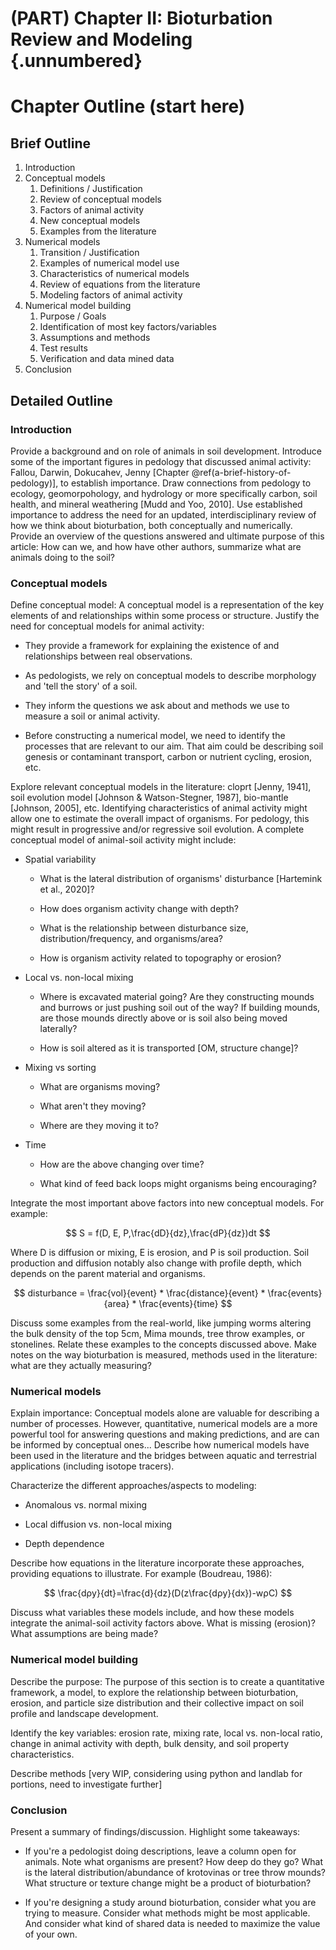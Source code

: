 # (PART) Chapter II: Bioturbation Review and Modeling {.unnumbered}

# Chapter Outline (start here)



## Brief Outline

1.  Introduction
2.  Conceptual models
    1.  Definitions / Justification
    2.  Review of conceptual models
    3.  Factors of animal activity
    4.  New conceptual models
    5.  Examples from the literature
3.  Numerical models
    1.  Transition / Justification
    2.  Examples of numerical model use
    3.  Characteristics of numerical models
    4.  Review of equations from the literature
    5.  Modeling factors of animal activity
4.  Numerical model building
    1.  Purpose / Goals
    2.  Identification of most key factors/variables
    3.  Assumptions and methods
    4.  Test results
    5.  Verification and data mined data
5.  Conclusion

## Detailed Outline

### Introduction

Provide a background and on role of animals in soil development. Introduce some of the important figures in pedology that discussed animal activity: Fallou, Darwin, Dokucahev, Jenny [Chapter \@ref(a-brief-history-of-pedology)], to establish importance. Draw connections from pedology to ecology, geomorpohology, and hydrology or more specifically carbon, soil health, and mineral weathering [Mudd and Yoo, 2010]. Use established importance to address the need for an updated, interdisciplinary review of how we think about bioturbation, both conceptually and numerically. Provide an overview of the questions answered and ultimate purpose of this article: How can we, and how have other authors, summarize what are animals doing to the soil?

### Conceptual models

Define conceptual model: A conceptual model is a representation of the key elements of and relationships within some process or structure. Justify the need for conceptual models for animal activity:

-   They provide a framework for explaining the existence of and relationships between real observations.

-   As pedologists, we rely on conceptual models to describe morphology and 'tell the story' of a soil.

-   They inform the questions we ask about and methods we use to measure a soil or animal activity.

-   Before constructing a numerical model, we need to identify the processes that are relevant to our aim. That aim could be describing soil genesis or contaminant transport, carbon or nutrient cycling, erosion, etc.

Explore relevant conceptual models in the literature: cloprt [Jenny, 1941], soil evolution model [Johnson & Watson-Stegner, 1987], bio-mantle [Johnson, 2005], etc. Identifying characteristics of animal activity might allow one to estimate the overall impact of organisms. For pedology, this might result in progressive and/or regressive soil evolution. A complete conceptual model of animal-soil activity might include:

-   Spatial variability

    -   What is the lateral distribution of organisms' disturbance [Hartemink et al., 2020]?

    -   How does organism activity change with depth?

    -   What is the relationship between disturbance size, distribution/frequency, and organisms/area?

    -   How is organism activity related to topography or erosion?

-   Local vs. non-local mixing

    -   Where is excavated material going? Are they constructing mounds and burrows or just pushing soil out of the way? If building mounds, are those mounds directly above or is soil also being moved laterally?

    -   How is soil altered as it is transported [OM, structure change]?

-   Mixing vs sorting

    -   What are organisms moving?

    -   What aren't they moving?

    -   Where are they moving it to?

-   Time

    -   How are the above changing over time?

    -   What kind of feed back loops might organisms being encouraging?

Integrate the most important above factors into new conceptual models. For example:

$$
S = f(D, E, P,\frac{dD}{dz},\frac{dP}{dz})dt
$$

Where D is diffusion or mixing, E is erosion, and P is soil production. Soil production and diffusion notably also change with profile depth, which depends on the parent material and organisms.

$$
disturbance = \frac{vol}{event} * \frac{distance}{event} * \frac{events}{area} * \frac{events}{time}
$$

Discuss some examples from the real-world, like jumping worms altering the bulk density of the top 5cm, Mima mounds, tree throw examples, or stonelines. Relate these examples to the concepts discussed above. Make notes on the way bioturbation is measured, methods used in the literature: what are they actually measuring?

### Numerical models

Explain importance: Conceptual models alone are valuable for describing a number of processes. However, quantitative, numerical models are a more powerful tool for answering questions and making predictions, and are can be informed by conceptual ones... Describe how numerical models have been used in the literature and the bridges between aquatic and terrestrial applications (including isotope tracers).

Characterize the different approaches/aspects to modeling:

-   Anomalous vs. normal mixing

-   Local diffusion vs. non-local mixing

-   Depth dependence

Describe how equations in the literature incorporate these approaches, providing equations to illustrate. For example (Boudreau, 1986):

$$
\frac{dρy}{dt}=\frac{d}{dz}(D(z\frac{dρy}{dx})-wρC)
$$

Discuss what variables these models include, and how these models integrate the animal-soil activity factors above. What is missing (erosion)? What assumptions are being made?

### Numerical model building

Describe the purpose: The purpose of this section is to create a quantitative framework, a model, to explore the relationship between bioturbation, erosion, and particle size distribution and their collective impact on soil profile and landscape development.

Identify the key variables: erosion rate, mixing rate, local vs. non-local ratio, change in animal activity with depth, bulk density, and soil property characteristics.

Describe methods [very WIP, considering using python and landlab for portions, need to investigate further]

### Conclusion

Present a summary of findings/discussion. Highlight some takeaways:

-   If you're a pedologist doing descriptions, leave a column open for animals. Note what organisms are present? How deep do they go? What is the lateral distribution/abundance of krotovinas or tree throw mounds? What structure or texture change might be a product of bioturbation?

-   If you're designing a study around bioturbation, consider what you are trying to measure. Consider what methods might be most applicable. And consider what kind of shared data is needed to maximize the value of your own.
